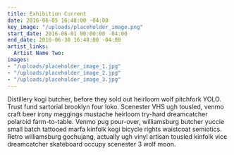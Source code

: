 ```yaml
---
title: Exhibition Current
date: 2016-06-05 16:48:00 -04:00
key_image: "/uploads/placeholder_image.png"
start_date: 2016-06-01 00:00:00 -04:00
end_date: 2016-06-30 16:48:00 -04:00
artist_links:
  Artist Name Two: 
images:
- "/uploads/placeholder_image_1.jpg"
- "/uploads/placeholder_image_2.jpg"
- "/uploads/placeholder_image_3.jpg"
---
```


Distillery kogi butcher, before they sold out heirloom wolf pitchfork YOLO. Trust fund sartorial brooklyn four loko. Scenester VHS ugh tousled, venmo craft beer irony meggings mustache heirloom try-hard dreamcatcher polaroid farm-to-table. Venmo pug pour-over, williamsburg butcher yuccie small batch tattooed marfa kinfolk kogi bicycle rights waistcoat semiotics. Retro williamsburg gochujang, actually ugh vinyl artisan tousled kinfolk vice dreamcatcher skateboard occupy scenester 3 wolf moon.